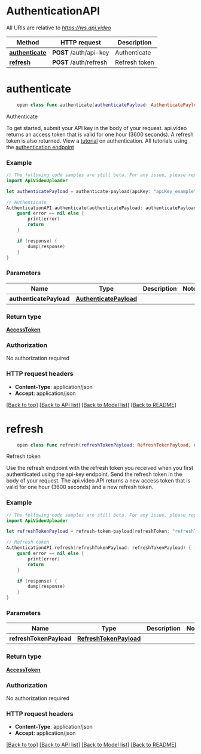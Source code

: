 # AuthenticationAPI

All URIs are relative to *https://ws.api.video*

Method | HTTP request | Description
------------- | ------------- | -------------
[**authenticate**](AuthenticationAPI.md#postauthapikey) | **POST** /auth/api-key | Authenticate
[**refresh**](AuthenticationAPI.md#postauthrefresh) | **POST** /auth/refresh | Refresh token


# **authenticate**
```swift
    open class func authenticate(authenticatePayload: AuthenticatePayload, completion: @escaping (_ data: AccessToken?, _ error: Error?) -> Void)
```

Authenticate

To get started, submit your API key in the body of your request. api.video returns an access token that is valid for one hour (3600 seconds). A refresh token is also returned. View a [tutorial](https://api.video/blog/tutorials/authentication-tutorial) on authentication. All tutorials using the [authentication endpoint](https://api.video/blog/endpoints/authenticate)


### Example
```swift
// The following code samples are still beta. For any issue, please report via http://github.com/OpenAPITools/openapi-generator/issues/new
import ApiVideoUploader

let authenticatePayload = authenticate-payload(apiKey: "apiKey_example") // AuthenticatePayload | 

// Authenticate
AuthenticationAPI.authenticate(authenticatePayload: authenticatePayload) { (response, error) in
    guard error == nil else {
        print(error)
        return
    }

    if (response) {
        dump(response)
    }
}
```

### Parameters

Name | Type | Description  | Notes
------------- | ------------- | ------------- | -------------
 **authenticatePayload** | [**AuthenticatePayload**](AuthenticatePayload.md) |  | 

### Return type

[**AccessToken**](AccessToken.md)

### Authorization

No authorization required

### HTTP request headers

 - **Content-Type**: application/json
 - **Accept**: application/json

[[Back to top]](#) [[Back to API list]](../README.md#documentation-for-api-endpoints) [[Back to Model list]](../README.md#documentation-for-models) [[Back to README]](../README.md)

# **refresh**
```swift
    open class func refresh(refreshTokenPayload: RefreshTokenPayload, completion: @escaping (_ data: AccessToken?, _ error: Error?) -> Void)
```

Refresh token

Use the refresh endpoint with the refresh token you received when you first authenticated using the api-key endpoint. Send the refresh token in the body of your request. The api.video API returns a new access token that is valid for one hour (3600 seconds) and a new refresh token.  


### Example
```swift
// The following code samples are still beta. For any issue, please report via http://github.com/OpenAPITools/openapi-generator/issues/new
import ApiVideoUploader

let refreshTokenPayload = refresh-token-payload(refreshToken: "refreshToken_example") // RefreshTokenPayload | 

// Refresh token
AuthenticationAPI.refresh(refreshTokenPayload: refreshTokenPayload) { (response, error) in
    guard error == nil else {
        print(error)
        return
    }

    if (response) {
        dump(response)
    }
}
```

### Parameters

Name | Type | Description  | Notes
------------- | ------------- | ------------- | -------------
 **refreshTokenPayload** | [**RefreshTokenPayload**](RefreshTokenPayload.md) |  | 

### Return type

[**AccessToken**](AccessToken.md)

### Authorization

No authorization required

### HTTP request headers

 - **Content-Type**: application/json
 - **Accept**: application/json

[[Back to top]](#) [[Back to API list]](../README.md#documentation-for-api-endpoints) [[Back to Model list]](../README.md#documentation-for-models) [[Back to README]](../README.md)

